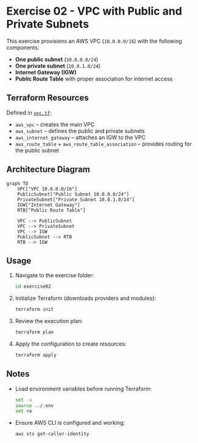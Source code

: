 # Exercise 02 - VPC with Public and Private Subnets

This exercise provisions an AWS VPC (`10.0.0.0/16`) with the following components:

- **One public subnet** (`10.0.0.0/24`)
- **One private subnet** (`10.0.1.0/24`)
- **Internet Gateway (IGW)**
- **Public Route Table** with proper association for internet access

## Terraform Resources

Defined in [`vpc.tf`](vpc.tf):

- `aws_vpc` – creates the main VPC
- `aws_subnet` – defines the public and private subnets
- `aws_internet_gateway` – attaches an IGW to the VPC
- `aws_route_table` + `aws_route_table_association` – provides routing for the public subnet

## Architecture Diagram

```mermaid
graph TD
    VPC["VPC 10.0.0.0/16"]
    PublicSubnet["Public Subnet 10.0.0.0/24"]
    PrivateSubnet["Private Subnet 10.0.1.0/24"]
    IGW["Internet Gateway"]
    RTB["Public Route Table"]

    VPC --> PublicSubnet
    VPC --> PrivateSubnet
    VPC --> IGW
    PublicSubnet --> RTB
    RTB --> IGW
```

## Usage

1. Navigate to the exercise folder:
   ```bash
   cd exercise02
   ```

2. Initialize Terraform (downloads providers and modules):
   ```bash
   terraform init
   ```

3. Review the execution plan:
   ```bash
   terraform plan
   ```

4. Apply the configuration to create resources:
   ```bash
   terraform apply
   ```

## Notes

- Load environment variables before running Terraform:
  ```bash
  set -a
  source ../.env
  set +a
  ```

- Ensure AWS CLI is configured and working:
  ```bash
  aws sts get-caller-identity
  ```
